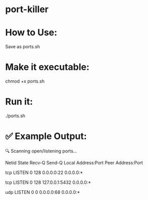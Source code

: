 # port-killer


# How to Use:

Save as ports.sh


# Make it executable:

chmod +x ports.sh


# Run it:

./ports.sh


# ✅ Example Output:

🔍 Scanning open/listening ports...

Netid  State      Recv-Q Send-Q Local Address:Port  Peer Address:Port

tcp    LISTEN     0      128    0.0.0.0:22          0.0.0.0:*

tcp    LISTEN     0      128    127.0.0.1:5432       0.0.0.0:*

udp    LISTEN     0      0      0.0.0.0:68           0.0.0.0:*
